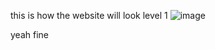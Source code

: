 this is how the website will look level 1
![image](https://github.com/user-attachments/assets/6e335086-0260-4ed3-927b-409ac152c379)

yeah fine
